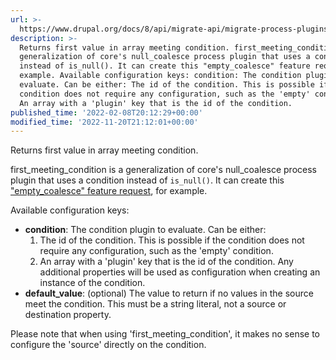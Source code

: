 ```yaml
---
url: >-
  https://www.drupal.org/docs/8/api/migrate-api/migrate-process-plugins/migrate-conditions/migrate-conditions-process-plugins/first-meeting-condition
description: >-
  Returns first value in array meeting condition. first_meeting_condition is a
  generalization of core's null_coalesce process plugin that uses a condition
  instead of is_null(). It can create this "empty_coalesce" feature request, for
  example. Available configuration keys: condition: The condition plugin to
  evaluate. Can be either: The id of the condition. This is possible if the
  condition does not require any configuration, such as the 'empty' condition.
  An array with a 'plugin' key that is the id of the condition.
published_time: '2022-02-08T20:12:29+00:00'
modified_time: '2022-11-20T21:12:01+00:00'
---
```

Returns first value in array meeting condition.

first\_meeting\_condition is a generalization of core's null\_coalesce process plugin that uses a condition instead of `is_null()`. It can create this ["empty\_coalesce" feature request](https://www.drupal.org/project/migrate%5Fplus/issues/3259530), for example.

Available configuration keys:

* **condition**: The condition plugin to evaluate. Can be either:  
   1. The id of the condition. This is possible if the condition does not require any configuration, such as the 'empty' condition.  
   2. An array with a 'plugin' key that is the id of the condition. Any additional properties will be used as configuration when creating an instance of the condition.
* **default\_value**: (optional) The value to return if no values in the source meet the condition. This must be a string literal, not a source or destination property.

Please note that when using 'first\_meeting\_condition', it makes no sense to configure the 'source' directly on the condition.